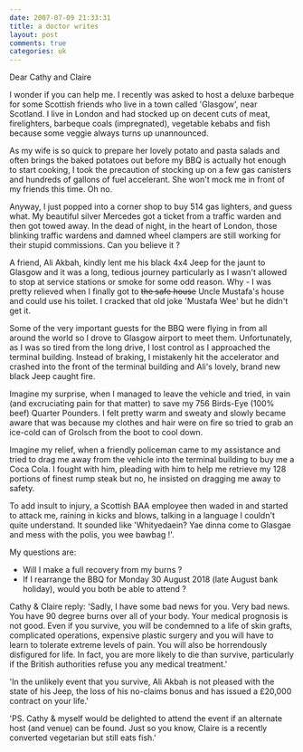 ```yaml
---
date: 2007-07-09 21:33:31
title: a doctor writes
layout: post
comments: true
categories: uk
---
```

Dear Cathy and Claire

I wonder if you can help me. I recently was asked to host a deluxe
barbeque for some Scottish friends who live in a town called 'Glasgow',
near Scotland. I live in London and had stocked up on decent cuts of
meat, firelighters, barbeque coals (impregnated), vegetable kebabs and
fish because some veggie always turns up unannounced.

As my wife is so quick to prepare her lovely potato and pasta salads and
often brings the baked potatoes out before my BBQ is actually hot enough
to start cooking, I took the precaution of stocking up on a few gas
canisters and hundreds of gallons of fuel accelerant. She won't mock me
in front of my friends this time. Oh no.

Anyway, I just popped into a corner shop to buy 514 gas lighters, and
guess what. My beautiful silver Mercedes got a ticket from a traffic
warden and then got towed away. In the dead of night, in the heart of
London, those blinking traffic wardens and damned wheel clampers are
still working for their stupid commissions. Can you believe it ?

A friend, Ali Akbah, kindly lent me his black 4x4 Jeep for the jaunt to
Glasgow and it was a long, tedious journey particularly as I wasn't
allowed to stop at service stations or smoke for some odd reason. Why -
I was pretty relieved when I finally got to ~~the safe house~~ Uncle
Mustafa's house and could use his toilet. I cracked that old joke
'Mustafa Wee' but he didn't get it.

Some of the very important guests for the BBQ were flying in from all
around the world so I drove to Glasgow airport to meet them.
Unfortunately, as I was so tired from the long drive, I lost control as
I approached the terminal building. Instead of braking, I mistakenly hit
the accelerator and crashed into the front of the terminal building and
Ali's lovely, brand new black Jeep caught fire.

Imagine my surprise, when I managed to leave the vehicle and tried, in
vain (and excruciating pain for that matter) to save my 756 Birds-Eye
(100% beef) Quarter Pounders. I felt pretty warm and sweaty and slowly
became aware that was because my clothes and hair were on fire so tried
to grab an ice-cold can of Grolsch from the boot to cool down.

Imagine my relief, when a friendly policeman came to my assistance and
tried to drag me away from the vehicle into the terminal building to buy
me a Coca Cola. I fought with him, pleading with him to help me retrieve
my 128 portions of finest rump steak but no, he insisted on dragging me
away to safety.

To add insult to injury, a Scottish BAA employee then waded in and
started to attack me, raining in kicks and blows, talking in a language
I couldn't quite understand. It sounded like 'Whityedaein? Yae dinna
come to Glasgae and mess with the polis, you wee bawbag !'.

My questions are:

- Will I make a full recovery from my burns ?
- If I rearrange the BBQ for Monday 30 August 2018 (late August bank
  holiday), would you both be able to attend ?

Cathy & Claire reply:
'Sadly, I have some bad news for you. Very bad news. You have 90 degree
burns over all of your body. Your medical prognosis is not good. Even if
you survive, you will be condemned to a life of skin grafts, complicated
operations, expensive plastic surgery and you will have to learn to
tolerate extreme levels of pain. You will also be horrendously
disfigured for life. In fact, you are more likely to die than survive,
particularly if the British authorities refuse you any medical
treatment.'

'In the unlikely event that you survive, Ali Akbah is not pleased with
the state of his Jeep, the loss of his no-claims bonus and has issued a
&pound;20,000 contract on your life.'

'PS. Cathy & myself would be delighted to attend the event if an
alternate host (and venue) can be found. Just so you know, Claire is a
recently converted vegetarian but still eats fish.'
